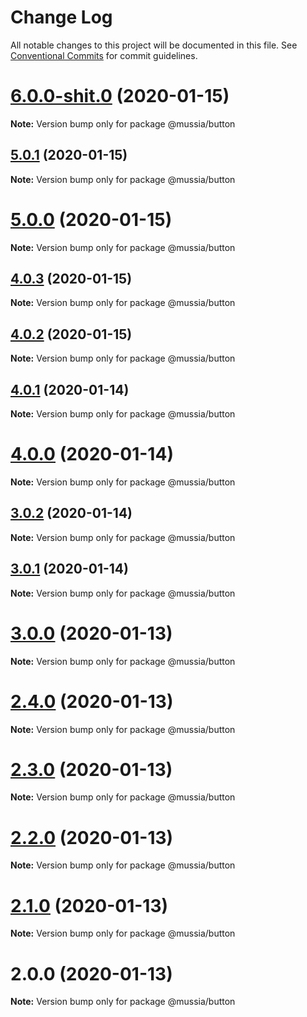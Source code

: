 # Change Log

All notable changes to this project will be documented in this file.
See [Conventional Commits](https://conventionalcommits.org) for commit guidelines.

# [6.0.0-shit.0](https://github.com/yurikrupnik/mussia3/compare/@mussia/button@5.0.1...@mussia/button@6.0.0-shit.0) (2020-01-15)

**Note:** Version bump only for package @mussia/button





## [5.0.1](https://github.com/yurikrupnik/mussia3/compare/@mussia/button@5.0.0...@mussia/button@5.0.1) (2020-01-15)

**Note:** Version bump only for package @mussia/button





# [5.0.0](https://github.com/yurikrupnik/mussia3/compare/@mussia/button@4.0.3...@mussia/button@5.0.0) (2020-01-15)

**Note:** Version bump only for package @mussia/button





## [4.0.3](https://github.com/yurikrupnik/mussia3/compare/@mussia/button@4.0.2...@mussia/button@4.0.3) (2020-01-15)

**Note:** Version bump only for package @mussia/button





## [4.0.2](https://github.com/yurikrupnik/mussia3/compare/@mussia/button@4.0.1...@mussia/button@4.0.2) (2020-01-15)

**Note:** Version bump only for package @mussia/button





## [4.0.1](https://github.com/yurikrupnik/mussia3/compare/@mussia/button@4.0.0...@mussia/button@4.0.1) (2020-01-14)

**Note:** Version bump only for package @mussia/button





# [4.0.0](https://github.com/yurikrupnik/mussia3/compare/@mussia/button@3.0.2...@mussia/button@4.0.0) (2020-01-14)

**Note:** Version bump only for package @mussia/button





## [3.0.2](https://github.com/yurikrupnik/mussia3/compare/@mussia/button@3.0.1...@mussia/button@3.0.2) (2020-01-14)

**Note:** Version bump only for package @mussia/button





## [3.0.1](https://github.com/yurikrupnik/mussia3/compare/@mussia/button@3.0.0...@mussia/button@3.0.1) (2020-01-14)

**Note:** Version bump only for package @mussia/button





# [3.0.0](https://github.com/yurikrupnik/mussia3/compare/@mussia/button@2.4.0...@mussia/button@3.0.0) (2020-01-13)

**Note:** Version bump only for package @mussia/button





# [2.4.0](https://github.com/yurikrupnik/mussia3/compare/@mussia/button@2.3.0...@mussia/button@2.4.0) (2020-01-13)

**Note:** Version bump only for package @mussia/button





# [2.3.0](https://github.com/yurikrupnik/mussia3/compare/@mussia/button@2.2.0...@mussia/button@2.3.0) (2020-01-13)

**Note:** Version bump only for package @mussia/button





# [2.2.0](https://github.com/yurikrupnik/mussia3/compare/@mussia/button@2.1.0...@mussia/button@2.2.0) (2020-01-13)

**Note:** Version bump only for package @mussia/button





# [2.1.0](https://github.com/yurikrupnik/mussia3/compare/@mussia/button@2.0.0...@mussia/button@2.1.0) (2020-01-13)

**Note:** Version bump only for package @mussia/button





# 2.0.0 (2020-01-13)

**Note:** Version bump only for package @mussia/button
